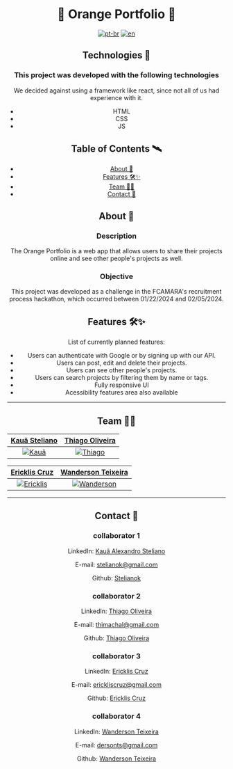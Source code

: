 <h1 align="center">🧡 Orange Portfolio 🧡 </h1>

<p1 align="center">

[![pt-br](https://img.shields.io/badge/lang-pt--br-green.svg)](https://github.com/fcmara-hackathon-squad-08/orange-portfolio-frontend/blob/main/README.pt-br.md)
[![en](https://img.shields.io/badge/lang-en-red.svg)](https://github.com/fcmara-hackathon-squad-08/blob/main/README.md)

</p>

## Technologies 🚀

### This project was developed with the following technologies

We decided against using a framework like react, since not all of us had experience with it.

- HTML
- CSS
- JS

## Table of Contents 🛰

- [About 📖](#About)
- [Features 🛠✨](#Features)
- [Team 👨‍💻](#Team)
- [Contact 💼](#Contact)


## About 📖

### Description

The Orange Portfolio is a web app that allows users to share their projects online and see other people's projects as well.

### Objective

This project was developed as a challenge in the FCAMARA's recruitment process hackathon, which occurred between 01/22/2024 and 02/05/2024.  


## Features 🛠✨

List of currently planned features: 

- Users can authenticate with Google or by signing up with our API.
- Users can post, edit and delete their projects.
- Users can see other people's projects.
- Users can search projects by filtering them by name or tags.
- Fully responsive UI
- Acessibility features area also available
---

## Team 👨‍💻

| <a href="https://github.com/stelianok" target="_blank">**Kauã Steliano**</a> | <a href="https://github.com/stelianok" target="_blank">**Thiago Oliveira**</a>
| :---: |:---:|
| [![Kauã](https://github.com/stelianok.png)](https://github.com/stelianok)   | [![Thiago](https://github.com/Thimachal.png)](https://github.com/Thimachal)

| <a href="https://github.com/EricklisCruz" target="_blank">**Ericklis Cruz**</a> | <a href="https://github.com/eidersin" target="_blank">**Wanderson Teixeira**</a>
| :---: |:---:|
| [![Ericklis](https://github.com/EricklisCruz.png)](https://github.com/EricklisCruz)   | [![Wanderson](https://github.com/eidersin.png)](https://github.com/eidersin)

---

## Contact 💼

### collaborator 1

LinkedIn: [Kauã Alexandro Steliano](https://www.linkedin.com/in/kauã-steliano-107620181/)

E-mail: stelianok@gmail.com

Github: [Stelianok](https://github.com/stelianok)

### collaborator 2

LinkedIn: [Thiago Oliveira](https://www.linkedin.com/in/thiago-oliveira-tmo/)

E-mail: thimachal@gmail.com

Github: [Thiago Oliveira](https://github.com/Thimachal)

### collaborator 3

LinkedIn: [Ericklis Cruz](https://www.linkedin.com/in/ericklis-cruz/)

E-mail: erickliscruz@gmail.com

Github: [Ericklis Cruz](erickliscruz@gmail.com)

### collaborator 4

LinkedIn: [Wanderson Teixeira](https://www.linkedin.com/in/kauã-steliano-107620181/)

E-mail: dersonts@gmail.com

Github: [Wanderson Teixeira](https://github.com/eidersin)

